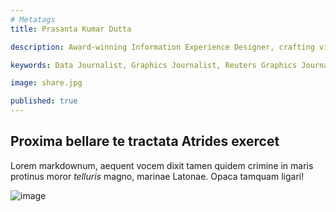 ```yaml
---
# Metatags
title: Prasanta Kumar Dutta

description: Award-winning Information Experience Designer, crafting visual stories with data and solving problems in an aesthetically pleasing way.

keywords: Data Journalist, Graphics Journalist, Reuters Graphics Journalist, Data Visualisation Developer, Data Visualization Developer, Narrative Cartographer, User Interface Designer, User Experience Designer, Communication Designer, Data Storyteller, Information Designer, Graphic Designer, Art Director, User centered design, UX, UI, Data Artist, Web Designer, Web Developer, Front-end Web Developer, Photographer, Traveler, Creative writer, Electronics and Communication Engineer, National Institute of Design, National Institute of Technology Durgapur, Prasanta, PrasantaKrDutta, Prasanta Kumar Dutta, Prasanta KrDutta, pkddapacific, pkd.dapacific, pkd_da_pacific, daPacific.

image: share.jpg

published: true
---
```



<!-- Components -->
<script>
  import Container from '$lib/components/ui/Container/index.svelte';
</script>

<Container width=sm>

Proxima bellare te tractata Atrides exercet
-------------------------------------------

Lorem markdownum, aequent vocem dixit tamen quidem crimine in maris protinus
moror *telluris* magno, marinae Latonae. Opaca tamquam ligari!

![image](/media/page.png)

</Container>
